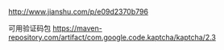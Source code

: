 


http://www.jianshu.com/p/e09d2370b796

可用验证码包
https://maven-repository.com/artifact/com.google.code.kaptcha/kaptcha/2.3